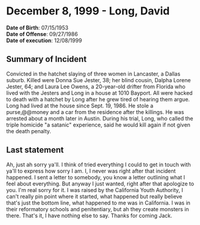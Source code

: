 # December 8, 1999 - Long, David

**Date of Birth**: 07/15/1953<br/>
**Date of Offense**: 09/27/1986<br/>
**Date of execution**: 12/08/1999<br/>

## Summary of Incident
Convicted in the hatchet slaying of three women in Lancaster, a Dallas suburb. Killed were Donna Sue Jester, 38; her blind cousin, Dalpha Lorene Jester, 64; and Laura Lee Owens, a 20-year-old drifter from Florida who lived with the Jesters and Long in a house at 1010 Bayport. All were hacked to death with a hatchet by Long after he grew tired of hearing them argue. Long had lived at the house since Sept. 19, 1986. He stole a purse,@@money and a car from the residence after the killings. He was arrested about a month later in Austin. During his trial, Long, who called the triple homicide "a satanic" experience, said he would kill again if not given the death penalty.

## Last statement
Ah, just ah sorry ya'll. I think of tried everything I could to get in touch with ya'll to express how sorry I am. I, I never was right after that incident happened. I sent a letter to somebody, you know a letter outlining what I feel about everything. But anyway I just wanted, right after that apologize to you. I'm real sorry for it. I was raised by the California Youth Authority, I can't really pin point where it started, what happened but really believe that's just the bottom line, what happened to me was in California. I was in their reformatory schools and penitentiary, but ah they create monsters in there. That's it, I have nothing else to say. Thanks for coming Jack.